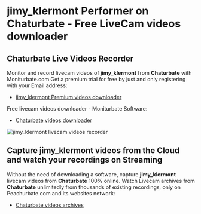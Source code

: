 # jimy_klermont Performer on Chaturbate - Free LiveCam videos downloader

## Chaturbate Live Videos Recorder

Monitor and record livecam videos of **jimy_klermont** from **Chaturbate** with Moniturbate.com
Get a premium trial for free by just and only registering with your Email address:
* [jimy_klermont Premium videos downloader](https://moniturbate.com/request-demo-licence-key.html)

Free livecam videos downloader - Moniturbate Software:
* [Chaturbate videos downloader](https://moniturbate.com/moniturbate-download-software.html)

![jimy_klermont livecam videos recorder](https://peachurnet.com/templates/moniturbate-software.png)


## Capture jimy_klermont videos from the Cloud and watch your recordings on Streaming

Without the need of downloading a software, capture **jimy_klermont** livecam videos from **Chaturbate** 100% online.
Watch Livecam archives from **Chaturbate** unlimitedly from thousands of existing recordings, only on Peachurbate.com and its websites network:
* [Chaturbate videos archives](https://peachurnet.com/)